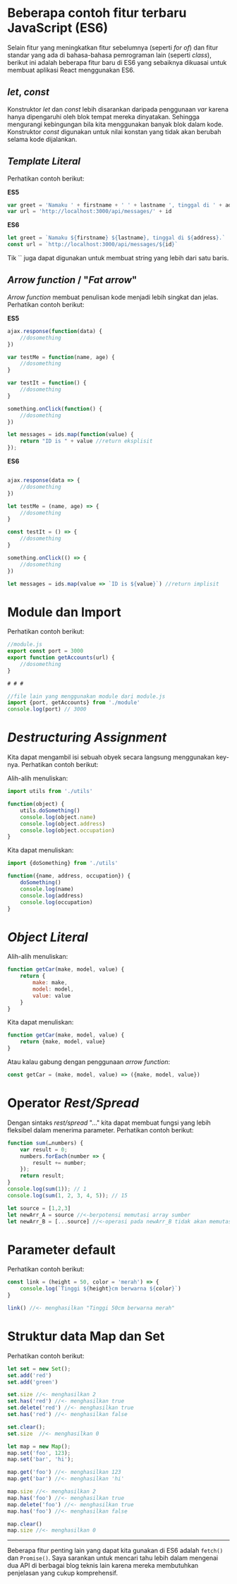 # Beberapa contoh fitur terbaru JavaScript (ES6)

Selain fitur yang meningkatkan fitur sebelumnya (seperti _for of_) dan fitur standar yang ada di bahasa-bahasa pemrograman lain (seperti _class_), berikut ini adalah beberapa fitur baru di ES6 yang sebaiknya dikuasai untuk membuat aplikasi React menggunakan ES6.

## _let_, _const_
Konstruktor _let_ dan _const_ lebih disarankan daripada penggunaan _var_ karena hanya dipengaruhi oleh blok tempat mereka dinyatakan. Sehingga mengurangi kebingungan bila kita menggunakan banyak blok dalam kode. Konstruktor _const_ digunakan untuk nilai konstan yang tidak akan berubah selama kode dijalankan.

## _Template Literal_
Perhatikan contoh berikut:

__ES5__
```javascript
var greet = 'Namaku ' + firstname + ' ' + lastname ', tinggal di ' + address + '.'
var url = 'http://localhost:3000/api/messages/' + id
```
__ES6__
```javascript
let greet = `Namaku ${firstname} ${lastname}, tinggal di ${address}.`
const url = `http://localhost:3000/api/messages/${id}`
```

Tik `` juga dapat digunakan untuk membuat string yang lebih dari satu baris.

## _Arrow function_ / "_Fat arrow_"
_Arrow function_ membuat penulisan kode menjadi lebih singkat dan jelas. Perhatikan contoh berikut:

__ES5__
```javascript
ajax.response(function(data) {
	//dosomething
})

var testMe = function(name, age) {
	//dosomething
}

var testIt = function() {
	//dosomething
}

something.onClick(function() {
	//dosomething
})

let messages = ids.map(function(value) {
	return "ID is " + value //return eksplisit
});
```
__ES6__
```javascript

ajax.response(data => {
	//dosomething
})

let testMe = (name, age) => {
	//dosomething
}

const testIt = () => {
	//dosomething
}

something.onClick(() => {
	//dosomething
})

let messages = ids.map(value => `ID is ${value}`) //return implisit
```

# Module dan Import

Perhatikan contoh berikut:

```javascript
//module.js
export const port = 3000
export function getAccounts(url) {
	//dosomething
}

# # #

//file lain yang menggunakan module dari module.js
import {port, getAccounts} from './module'
console.log(port) // 3000
```

# _Destructuring Assignment_

Kita dapat mengambil isi sebuah obyek secara langsung menggunakan key-nya. Perhatikan contoh berikut:

Alih-alih menuliskan:
```javascript
import utils from './utils'

function(object) {
	utils.doSomething()
	console.log(object.name)
	console.log(object.address)
	console.log(object.occupation)
}
```

Kita dapat menuliskan:
```javascript
import {doSomething} from './utils'

function({name, address, occupation}) {
	doSomething()
	console.log(name)
	console.log(address)
	console.log(occupation)
}
```

# _Object Literal_

Alih-alih menuliskan:
```javascript
function getCar(make, model, value) {
	return {
		make: make,
		model: model,
		value: value
	}
}
```
Kita dapat menuliskan:
```javascript
function getCar(make, model, value) {
	return {make, model, value}
}
```

Atau kalau gabung dengan penggunaan _arrow function_:
```javascript
const getCar = (make, model, value) => ({make, model, value})
```

# Operator _Rest/Spread_

Dengan sintaks _rest/spread_ "..." kita dapat membuat fungsi yang lebih fleksibel dalam menerima parameter. Perhatikan contoh berikut:

```javascript
function sum(…numbers) {
	var result = 0;
	numbers.forEach(number => {
		result += number;
	});
	return result;
}
console.log(sum(1)); // 1
console.log(sum(1, 2, 3, 4, 5)); // 15

let source = [1,2,3]
let newArr_A = source //<-berpotensi memutasi array sumber
let newArr_B = [...source] //<-operasi pada newArr_B tidak akan memutasi array sumber
```

# Parameter default

Perhatikan contoh berikut:

```javascript
const link = (height = 50, color = 'merah') => {
	console.log(`Tinggi ${height}cm berwarna ${color}`)
}

link() //<- menghasilkan "Tinggi 50cm berwarna merah"
```

# Struktur data Map dan Set

Perhatikan contoh berikut:

```javascript
let set = new Set();
set.add('red')
set.add('green')

set.size //<- menghasilkan 2
set.has('red') //<- menghasilkan true
set.delete('red') //<- menghasilkan true
set.has('red') //<- menghasilkan false

set.clear();
set.size  //<- menghasilkan 0

let map = new Map();
map.set('foo', 123);
map.set('bar', 'hi');

map.get('foo') //<- menghasilkan 123
map.get('bar') //<- menghasilkan 'hi'

map.size //<- menghasilkan 2
map.has('foo') //<- menghasilkan true
map.delete('foo') //<- menghasilkan true
map.has('foo') //<- menghasilkan false

map.clear()
map.size //<- menghasilkan 0
```

---

Beberapa fitur penting lain yang dapat kita gunakan di ES6 adalah `fetch()` dan `Promise()`. Saya sarankan untuk mencari tahu lebih dalam mengenai dua API di berbagai blog teknis lain karena mereka membutuhkan penjelasan yang cukup komprehensif.

